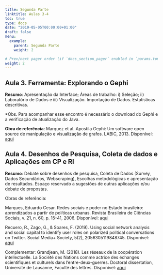 ```yaml
---
title: Segunda Parte
linktitle: Aulas 3-4
toc: true
type: docs
date: "2019-05-05T00:00:00+01:00"
draft: false
menu:
  example:
    parent: Segunda Parte
    weight: 2

# Prev/next pager order (if `docs_section_pager` enabled in `params.toml`)
weight: 2
---
```


## Aula 3.  Ferramenta: Explorando o Gephi

__Resumo__: Apresentação da Interface; Áreas de trabalho: i) Seleção; ii) Laboratório de Dados e iii) Visualização. Importação de Dados. Estatísticas descritivas.

*Obs. Para acompanhar esse encontro é necessário o download do Gephi e a verificação de atualização do Java.

__Obra de referência__: Marquez et al. Apostila Gephi: Um software open source de manipulação e visualização de grafos. LABIC, 2013. Disponível: [aqui](https://www.academia.edu/34568301/Apostila_Gephi_Um_software_open_source_de_manipula%C3%A7%C3%A3o_e_visualiza%C3%A7%C3%A3o_de_grafos)


## Aula 4. Desenhos de Pesquisa, Coleta de dados e Aplicações em CP e RI

__Resumo__: Debate sobre desenhos de pesquisa, Coleta de Dados (Survey, Dados Secundários, Webscraping), Escolhas metodológicas e apresentação de resultados. Espaço reservado a sugestões de outras aplicações e/ou debate de propostas.

Obras de referência:

Marques, Eduardo Cesar. Redes sociais e poder no Estado brasileiro: aprendizados a partir de políticas urbanas. Revista Brasileira de Ciências Sociais, v. 21, n. 60, p. 15-41, 2006. Disponível: [aqui](https://www.scielo.br/scielo.php?pid=S0102-69092006000100002&script=sci_abstract&tlng=pt)

Recuero, R., Zago, G., & Soares, F. (2019). Using social network analysis and social capital to identify user roles on polarized political conversations on Twitter. Social Media+ Society, 5(2), 2056305119848745. Disponível: [aqui](https://journals.sagepub.com/doi/pdf/10.1177/2056305119848745)

Complementar: Grandjean, M. (2018). Les réseaux de la coopération intellectuelle. La Société des Nations comme actrice des échanges scientifiques et culturels dans l’entre-deux-guerres. Doctoral dissertation, Université de Lausanne, Faculté des lettres. Disponível: [aqui](https://serval.unil.ch/resource/serval:BIB_8576D4084057.P001/REF.pdf)
